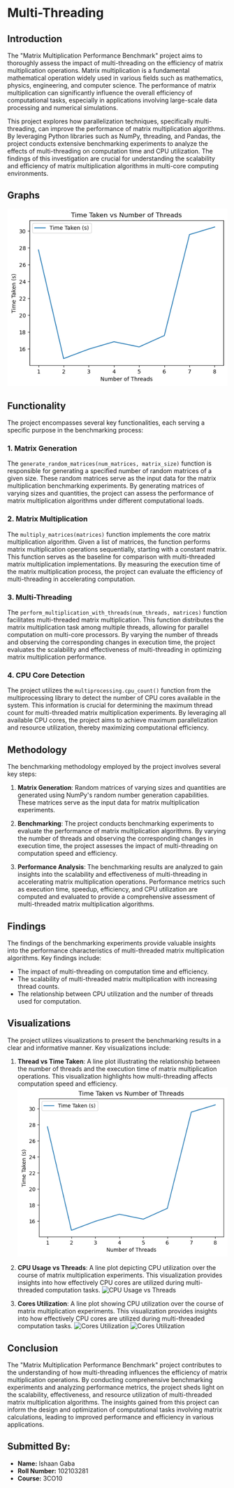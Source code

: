 # Multi-Threading

## Introduction

The "Matrix Multiplication Performance Benchmark" project aims to thoroughly assess the impact of multi-threading on the efficiency of matrix multiplication operations. Matrix multiplication is a fundamental mathematical operation widely used in various fields such as mathematics, physics, engineering, and computer science. The performance of matrix multiplication can significantly influence the overall efficiency of computational tasks, especially in applications involving large-scale data processing and numerical simulations.

This project explores how parallelization techniques, specifically multi-threading, can improve the performance of matrix multiplication algorithms. By leveraging Python libraries such as NumPy, threading, and Pandas, the project conducts extensive benchmarking experiments to analyze the effects of multi-threading on computation time and CPU utilization. The findings of this investigation are crucial for understanding the scalability and efficiency of matrix multiplication algorithms in multi-core computing environments.
## Graphs
![Thread vs Time Taken](output.png)

## Functionality

The project encompasses several key functionalities, each serving a specific purpose in the benchmarking process:

### 1. Matrix Generation

The `generate_random_matrices(num_matrices, matrix_size)` function is responsible for generating a specified number of random matrices of a given size. These random matrices serve as the input data for the matrix multiplication benchmarking experiments. By generating matrices of varying sizes and quantities, the project can assess the performance of matrix multiplication algorithms under different computational loads.

### 2. Matrix Multiplication

The `multiply_matrices(matrices)` function implements the core matrix multiplication algorithm. Given a list of matrices, the function performs matrix multiplication operations sequentially, starting with a constant matrix. This function serves as the baseline for comparison with multi-threaded matrix multiplication implementations. By measuring the execution time of the matrix multiplication process, the project can evaluate the efficiency of multi-threading in accelerating computation.

### 3. Multi-Threading

The `perform_multiplication_with_threads(num_threads, matrices)` function facilitates multi-threaded matrix multiplication. This function distributes the matrix multiplication task among multiple threads, allowing for parallel computation on multi-core processors. By varying the number of threads and observing the corresponding changes in execution time, the project evaluates the scalability and effectiveness of multi-threading in optimizing matrix multiplication performance.

### 4. CPU Core Detection

The project utilizes the `multiprocessing.cpu_count()` function from the multiprocessing library to detect the number of CPU cores available in the system. This information is crucial for determining the maximum thread count for multi-threaded matrix multiplication experiments. By leveraging all available CPU cores, the project aims to achieve maximum parallelization and resource utilization, thereby maximizing computational efficiency.

## Methodology

The benchmarking methodology employed by the project involves several key steps:

1. **Matrix Generation**: Random matrices of varying sizes and quantities are generated using NumPy's random number generation capabilities. These matrices serve as the input data for matrix multiplication experiments.

2. **Benchmarking**: The project conducts benchmarking experiments to evaluate the performance of matrix multiplication algorithms. By varying the number of threads and observing the corresponding changes in execution time, the project assesses the impact of multi-threading on computation speed and efficiency.

3. **Performance Analysis**: The benchmarking results are analyzed to gain insights into the scalability and effectiveness of multi-threading in accelerating matrix multiplication operations. Performance metrics such as execution time, speedup, efficiency, and CPU utilization are computed and evaluated to provide a comprehensive assessment of multi-threaded matrix multiplication algorithms.

## Findings

The findings of the benchmarking experiments provide valuable insights into the performance characteristics of multi-threaded matrix multiplication algorithms. Key findings include:

- The impact of multi-threading on computation time and efficiency.
- The scalability of multi-threaded matrix multiplication with increasing thread counts.
- The relationship between CPU utilization and the number of threads used for computation.

## Visualizations

The project utilizes visualizations to present the benchmarking results in a clear and informative manner. Key visualizations include:

1. **Thread vs Time Taken**: A line plot illustrating the relationship between the number of threads and the execution time of matrix multiplication operations. This visualization highlights how multi-threading affects computation speed and efficiency.
![Thread vs Time Taken](output.png)

3. **CPU Usage vs Threads**: A line plot depicting CPU utilization over the course of matrix multiplication experiments. This visualization provides insights into how effectively CPU cores are utilized during multi-threaded computation tasks.
![CPU Usage vs Threads](cpu.png)

5. **Cores Utilization**: A line plot showing CPU utilization over the course of matrix multiplication experiments. This visualization provides insights into how effectively CPU cores are utilized during multi-threaded computation tasks.
![Cores Utilization](cpu%20cores.png)
![Cores Utilization](cpu%20cores%202.png) 

## Conclusion

The "Matrix Multiplication Performance Benchmark" project contributes to the understanding of how multi-threading influences the efficiency of matrix multiplication operations. By conducting comprehensive benchmarking experiments and analyzing performance metrics, the project sheds light on the scalability, effectiveness, and resource utilization of multi-threaded matrix multiplication algorithms. The insights gained from this project can inform the design and optimization of computational tasks involving matrix calculations, leading to improved performance and efficiency in various applications.

## Submitted By:

- **Name:** Ishaan Gaba  
- **Roll Number:** 102103281  
- **Course:** 3CO10
